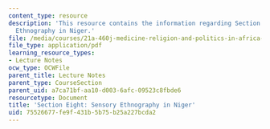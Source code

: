 ```yaml
---
content_type: resource
description: 'This resource contains the information regarding Section Eight: Sensory
  Ethnography in Niger.'
file: /media/courses/21a-460j-medicine-religion-and-politics-in-africa-and-the-african-diaspora-spring-2005/75526677fe9f431b5b75b25a227bcda2_MIT21A_460JS05_4_21_5_460j.pdf
file_type: application/pdf
learning_resource_types:
- Lecture Notes
ocw_type: OCWFile
parent_title: Lecture Notes
parent_type: CourseSection
parent_uid: a7ca71bf-aa10-d003-6afc-09523c8fbde6
resourcetype: Document
title: 'Section Eight: Sensory Ethnography in Niger'
uid: 75526677-fe9f-431b-5b75-b25a227bcda2
---
```

